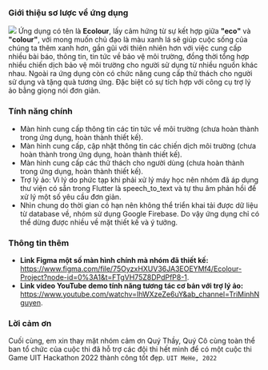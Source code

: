 ### Giới thiệu sơ lược về ứng dụng
![](https://i.ibb.co/bLBpCfr/thumbnail.png)
Ứng dụng có tên là **Ecolour**, lấy cảm hứng từ sự kết hợp giữa **"eco"** và **"colour"**, với mong muốn chủ đạo là màu xanh lá sẽ giúp cuộc sống của chúng ta thêm xanh hơn, gần gũi với thiên nhiên hơn với việc cung cấp nhiều bài báo, thông tin, tin tức về bảo vệ môi trường, đồng thời tổng hợp nhiều chiến dịch bảo vệ môi trường cho người sử dụng từ nhiều nguồn khác nhau. Ngoài ra ứng dụng còn có chức năng cung cấp thử thách cho người sử dụng và tặng quà tương ứng. Đặc biệt có sự tích hợp với công cụ trợ lý ảo bằng giọng nói đơn giản.
### Tính năng chính 
- Màn hình cung cấp thông tin các tin tức về môi trường (chưa hoàn thành trong ứng dụng, hoàn thành thiết kế).
- Màn hình cung cấp, cập nhật thông tin các chiến dịch môi trường (chưa hoàn thành trong ứng dụng, hoàn thành thiết kế).
- Màn hình cung cấp các thử thách cho người dùng (chưa hoàn thành trong ứng dụng, hoàn thành thiết kế).
- Trợ lý ảo: Vì lý do phức tạp khi phải xử lý máy học nên nhóm đã áp dụng thư viện có sẵn trong Flutter là speech_to_text và tự thu âm phản hồi để xử lý một số yêu cầu đơn giản.
- Nhìn chung do thời gian có hạn nên không thể triển khai tải được dữ liệu từ database về, nhóm sử dụng Google Firebase. Do vậy ứng dụng chỉ có thể dừng được nhiều về mặt thiết kế và ý tưởng.
### Thông tin thêm
- **Link Figma một số màn hình chính mà nhóm đã thiết kế:** https://www.figma.com/file/75OyzxHXUV36JA3EOEYMf4/Ecolour-Project?node-id=0%3A1&t=FTgVH75Z8DPdPfP8-1.
- **Link video YouTube demo tính năng tương tác cơ bản với trợ lý ảo:** https://www.youtube.com/watchv=IhWXzeZe6uY&ab_channel=TriMinhNguyen. 
### Lời cảm ơn
Cuối cùng, em xin thay mặt nhóm cảm ơn Quý Thầy, Quý Cô cùng toàn thể ban tổ chức của cuộc thi đã hỗ trợ các đội thi hết mình để có một cuộc thi Game UIT Hackathon 2022 thành công tốt đẹp.
`UIT MeHe, 2022`

